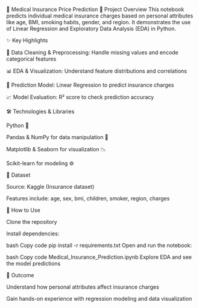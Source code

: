 🏥 Medical Insurance Price Prediction
📌 Project Overview
This notebook predicts individual medical insurance charges based on personal attributes like age, BMI, smoking habits, gender, and region. It demonstrates the use of Linear Regression and Exploratory Data Analysis (EDA) in Python.

✨ Key Highlights

🧹 Data Cleaning & Preprocessing: Handle missing values and encode categorical features

📊 EDA & Visualization: Understand feature distributions and correlations

🤖 Prediction Model: Linear Regression to predict insurance charges

📈 Model Evaluation: R² score to check prediction accuracy

🛠 Technologies & Libraries

Python 🐍

Pandas & NumPy for data manipulation 🧮

Matplotlib & Seaborn for visualization 📉

Scikit-learn for modeling ⚙️

📂 Dataset

Source: Kaggle (Insurance dataset)

Features include: age, sex, bmi, children, smoker, region, charges

🚀 How to Use

Clone the repository

Install dependencies:

bash
Copy code
pip install -r requirements.txt
Open and run the notebook:

bash
Copy code
Medical_Insurance_Prediction.ipynb
Explore EDA and see the model predictions

🎯 Outcome

Understand how personal attributes affect insurance charges

Gain hands-on experience with regression modeling and data visualization

